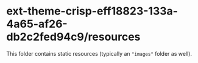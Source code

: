 # ext-theme-crisp-eff18823-133a-4a65-af26-db2c2fed94c9/resources

This folder contains static resources (typically an `"images"` folder as well).
